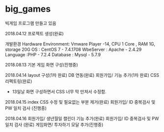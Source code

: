 # big_games
빅게임 프로그램 만들고 있음

2018.04.12
프로젝트 생성(완료)

개발환경
Hardware Environment: Vmware Player -14, CPU 1 Core , RAM 1G, storage 20G
OS : CentOS 7 - 7.4.1708
WbeServer : Apache - 2.4.29
Language :PHP - 7.2.4
Database : Mysql - 5.7.9


2018.08.13
기본 게임 화면 구성(진행중)

2018.04.14 
layout 구성(1차 완료)
DB 연동(완료)
회원가입/  기능 추가(1차 완료)
CSS 리펙토링(완료)
 - 13일날 화면 구성하면서 CSS 너무 막 만져서 수정함.

2018.04.15
index CSS 수정 및 필요없는 부분 제거(완료)
회원가입/ ID 중복검사 및 PW 일치 검사 (진행중)

2018.04.16
회원가입/ 생년월일 캘린더 기능 추가(완료)
회원가입/ ID 중복검사 및 PW 일치 검사 (완료)
게임화면/ 투자하기 모달 추가(진행중)